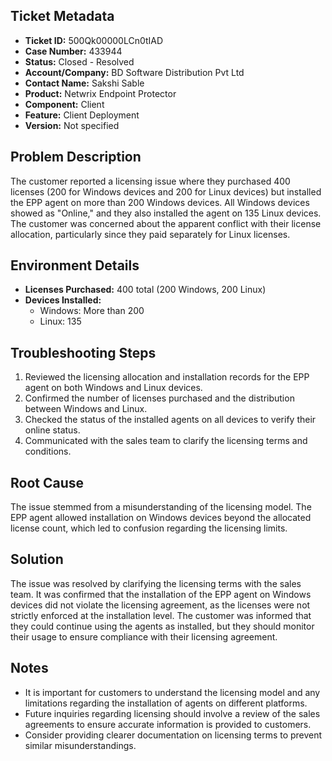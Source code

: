 ## Ticket Metadata
- **Ticket ID:** 500Qk00000LCn0tIAD
- **Case Number:** 433944
- **Status:** Closed - Resolved
- **Account/Company:** BD Software Distribution Pvt Ltd
- **Contact Name:** Sakshi Sable
- **Product:** Netwrix Endpoint Protector
- **Component:** Client
- **Feature:** Client Deployment
- **Version:** Not specified

## Problem Description
The customer reported a licensing issue where they purchased 400 licenses (200 for Windows devices and 200 for Linux devices) but installed the EPP agent on more than 200 Windows devices. All Windows devices showed as "Online," and they also installed the agent on 135 Linux devices. The customer was concerned about the apparent conflict with their license allocation, particularly since they paid separately for Linux licenses.

## Environment Details
- **Licenses Purchased:** 400 total (200 Windows, 200 Linux)
- **Devices Installed:**
  - Windows: More than 200
  - Linux: 135

## Troubleshooting Steps
1. Reviewed the licensing allocation and installation records for the EPP agent on both Windows and Linux devices.
2. Confirmed the number of licenses purchased and the distribution between Windows and Linux.
3. Checked the status of the installed agents on all devices to verify their online status.
4. Communicated with the sales team to clarify the licensing terms and conditions.

## Root Cause
The issue stemmed from a misunderstanding of the licensing model. The EPP agent allowed installation on Windows devices beyond the allocated license count, which led to confusion regarding the licensing limits.

## Solution
The issue was resolved by clarifying the licensing terms with the sales team. It was confirmed that the installation of the EPP agent on Windows devices did not violate the licensing agreement, as the licenses were not strictly enforced at the installation level. The customer was informed that they could continue using the agents as installed, but they should monitor their usage to ensure compliance with their licensing agreement.

## Notes
- It is important for customers to understand the licensing model and any limitations regarding the installation of agents on different platforms.
- Future inquiries regarding licensing should involve a review of the sales agreements to ensure accurate information is provided to customers.
- Consider providing clearer documentation on licensing terms to prevent similar misunderstandings.